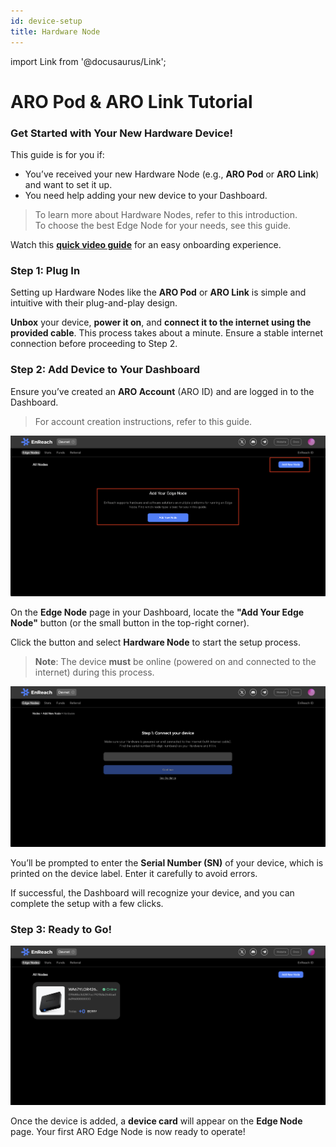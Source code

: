 ```yaml
---
id: device-setup
title: Hardware Node
---
```

import Link from '@docusaurus/Link'; 

# ARO Pod & ARO Link Tutorial

### Get Started with Your New Hardware Device!

This guide is for you if:
- You’ve received your new Hardware Node (e.g., **ARO Pod** or **ARO Link**) and want to set it up.
- You need help adding your new device to your Dashboard.

> To learn more about Hardware Nodes, refer to <Link to="/edge-node/types">this introduction</Link>.  
> To choose the best Edge Node for your needs, see <Link to="/user-guides/run-node">this guide</Link>.

Watch this [**quick video guide**](https://www.youtube.com/watch?v=YtjHVk2KA9w) for an easy onboarding experience.

### Step 1: Plug In

Setting up Hardware Nodes like the **ARO Pod** or **ARO Link** is simple and intuitive with their plug-and-play design.

**Unbox** your device, **power it on**, and **connect it to the internet using the provided cable**. This process takes about a minute. Ensure a stable internet connection before proceeding to Step 2.

### Step 2: Add Device to Your Dashboard

Ensure you’ve created an **ARO Account** (ARO ID) and are logged in to the Dashboard.

> For account creation instructions, refer to <Link to="/user-guides/dashboard">this guide</Link>.

![Dashboard Add](/img/user-guides/dashboard_add.png)

On the **Edge Node** page in your Dashboard, locate the **"Add Your Edge Node"** button (or the small button in the top-right corner).

Click the button and select **Hardware Node** to start the setup process.

> **Note**: The device **must** be online (powered on and connected to the internet) during this process.

![Dashboard SN](/img/user-guides/dashboard_SN.png)

You’ll be prompted to enter the **Serial Number (SN)** of your device, which is printed on the device label. Enter it carefully to avoid errors.

If successful, the Dashboard will recognize your device, and you can complete the setup with a few clicks.

### Step 3: Ready to Go!

![Dashboard Add Successful](/img/user-guides/dashboard_add_successful.png)

Once the device is added, a **device card** will appear on the **Edge Node** page. Your first ARO Edge Node is now ready to operate!
